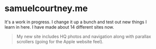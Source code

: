 # samuelcourtney.me
It's a work in progress. I change it up a bunch and test out new things I learn in here. I have made about 14 different sites now.
> My new site includes HQ photos and navigation along with parallax scrollers (going for the Apple website feel). 
